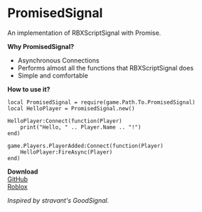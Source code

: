 # PromisedSignal
An implementation of RBXScriptSignal with Promise.

**Why PromisedSignal?**
* Asynchronous Connections
* Performs almost all the functions that RBXScriptSignal does
* Simple and comfortable

**How to use it?**
```luau
local PromisedSignal = require(game.Path.To.PromisedSignal)
local HelloPlayer = PromisedSignal.new()

HelloPlayer:Connect(function(Player)
    print("Hello, " .. Player.Name .. "!")
end)

game.Players.PlayerAdded:Connect(function(Player)
    HelloPlayer:FireAsync(Player)
end)
```

**Download**\
[GitHub](https://github.com/realbxnnie/PromisedSignal/releases)\
[Roblox](https://create.roblox.com/store/asset/74983621869370)


_Inspired by stravant's GoodSignal._
